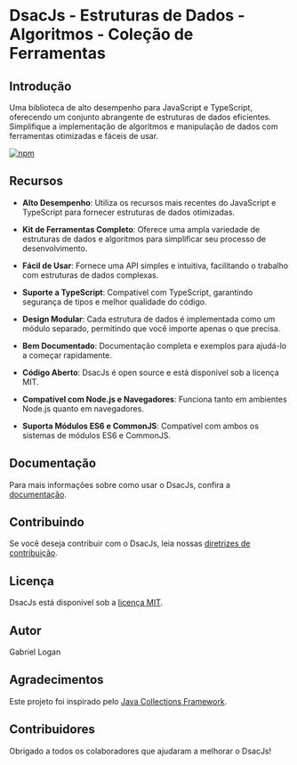 # DsacJs - Estruturas de Dados - Algoritmos - Coleção de Ferramentas

## Introdução

Uma biblioteca de alto desempenho para JavaScript e TypeScript, oferecendo um conjunto abrangente de estruturas de dados eficientes. Simplifique a implementação de algoritmos e manipulação de dados com ferramentas otimizadas e fáceis de usar.

[![npm](https://img.shields.io/npm/v/dsacjs)](https://www.npmjs.com/package/dsacjs)

## Recursos

- **Alto Desempenho**: Utiliza os recursos mais recentes do JavaScript e TypeScript para fornecer estruturas de dados otimizadas.

- **Kit de Ferramentas Completo**: Oferece uma ampla variedade de estruturas de dados e algoritmos para simplificar seu processo de desenvolvimento.

- **Fácil de Usar**: Fornece uma API simples e intuitiva, facilitando o trabalho com estruturas de dados complexas.

- **Suporte a TypeScript**: Compatível com TypeScript, garantindo segurança de tipos e melhor qualidade do código.

- **Design Modular**: Cada estrutura de dados é implementada como um módulo separado, permitindo que você importe apenas o que precisa.

- **Bem Documentado**: Documentação completa e exemplos para ajudá-lo a começar rapidamente.

- **Código Aberto**: DsacJs é open source e está disponível sob a licença MIT.

- **Compatível com Node.js e Navegadores**: Funciona tanto em ambientes Node.js quanto em navegadores.

- **Suporta Módulos ES6 e CommonJS**: Compatível com ambos os sistemas de módulos ES6 e CommonJS.

## Documentação

Para mais informações sobre como usar o DsacJs, confira a [documentação](https://gabriel-logan.github.io/DsacJs/guide/introduction.html).

## Contribuindo

Se você deseja contribuir com o DsacJs, leia nossas [diretrizes de contribuição](https://github.com/gabriel-logan/DsacJs/blob/main/CONTRIBUTING.md).

## Licença

DsacJs está disponível sob a [licença MIT](https://github.com/gabriel-logan/DsacJs/blob/main/LICENSE).

## Autor

Gabriel Logan

## Agradecimentos

Este projeto foi inspirado pelo [Java Collections Framework](https://docs.oracle.com/javase/8/docs/technotes/guides/collections/overview.html).

## Contribuidores

Obrigado a todos os colaboradores que ajudaram a melhorar o DsacJs!
